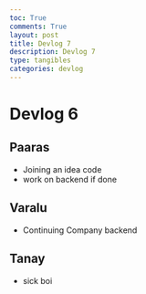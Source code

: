 ```yaml
---
toc: True
comments: True
layout: post
title: Devlog 7
description: Devlog 7
type: tangibles
categories: devlog
---
```


# Devlog 6

## Paaras
- Joining an idea code
- work on backend if done

## Varalu
- Continuing Company backend

## Tanay

- sick boi